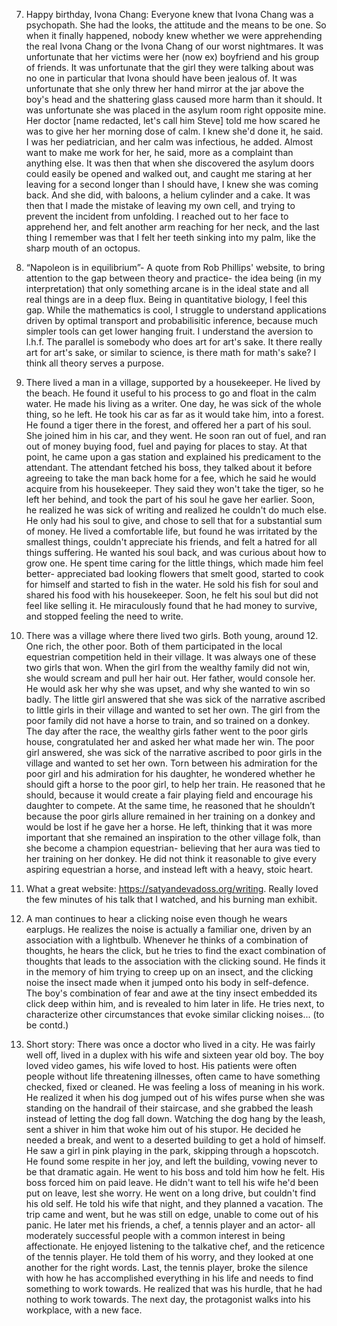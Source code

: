 <!-- 6. The fox apologist to the tree and took its fruits about 8 or 10 times. the tree asks why you spologist  -->


<!-- 8. People ask me what my hobbies are: I take the time to catalog old photos from my family on facebook, spend ambl -->

<!-- 8. An old sailor was narrating a story to children. He told them the story of Howie and Hughs, two men who were best friends but whose friendship ceased.  -->

<!-- 7. An industrialist criticizing the government should not make the headlines: Naushad Forbes.  -->

7. Happy birthday, Ivona Chang: Everyone knew that Ivona Chang was a psychopath. She had the looks, the attitude and the means to be one. So when it finally happened, nobody knew whether we were apprehending the real Ivona Chang or the Ivona Chang of our worst nightmares. It was unfortunate that her victims were her (now ex) boyfriend and his group of friends. It was unfortunate that the girl they were talking about was no one in particular that Ivona should have been jealous of. It was unfortunate that she only threw her hand mirror at the jar above the boy's head and the shattering glass caused more harm than it should. It was unfortunate she was placed in the asylum room right opposite mine. Her doctor [name redacted, let's call him Steve] told me how scared he was to give her her morning dose of calm. I knew she'd done it, he said. I was her pediatrician, and her calm was infectious, he added. Almost want to make me work for her, he said, more as a complaint than anything else. It was then that when she discovered the asylum doors could easily be opened and walked out, and caught me staring at her leaving for a second longer than I should have, I knew she was coming back. And she did, with baloons, a helium cylinder and a cake. It was then that I made the mistake of leaving my own cell, and trying to prevent the incident from unfolding. I reached out to her face to apprehend her, and felt another arm reaching for her neck, and the last thing I remember was that I felt her teeth sinking into my palm, like the sharp mouth of an octopus. 

6. “Napoleon is in equilibrium”- A quote from Rob Phillips' website, to bring attention to the gap between theory and practice- the idea being (in my interpretation) that only something arcane is in the ideal state and all real things are in a deep flux. Being in quantitative biology, I feel this gap. While the mathematics is cool, I struggle to understand applications driven by optimal transport and probabilisitic inference, because much simpler tools can get lower hanging fruit. I understand the aversion to l.h.f. The parallel is somebody who does art for art's sake. It there really art for art's sake, or similar to science, is there math for math's sake? I think all theory serves a purpose. 

5. There lived a man in a village, supported by a housekeeper. He lived by the beach. He found it useful to his process to go and float in the calm water. He made his living as a writer. One day, he was sick of the whole thing, so he left. He took his car as far as it would take him, into a forest. He found a tiger there in the forest, and offered her a part of his soul. She joined him in his car, and they went. He soon ran out of fuel, and ran out of money buying food, fuel and paying for places to stay. At that point, he came upon a gas station and explained his predicament to the attendant. The attendant fetched his boss, they talked about it before agreeing to take the man back home for a fee, which he said he would acquire from his housekeeper. They said they won't take the tiger, so he left her behind, and took the part of his soul he gave her earlier. Soon, he realized he was sick of writing and realized he couldn't do much else. He only had his soul to give, and chose to sell that for a substantial sum of money. He lived a comfortable life, but found he was irritated by the smallest things, couldn't appreciate his friends, and felt a hatred for all things suffering. He wanted his soul back, and was curious about how to grow one. He spent time caring for the little things, which made him feel better- appreciated bad looking flowers that smelt good, started to cook for himself and started to fish in the water. He sold his fish for soul and shared his food with his housekeeper. Soon, he felt his soul but did not feel like selling it. He miraculously found that he had money to survive, and stopped feeling the need to write. 

4. There was a village where there lived two girls. Both young, around 12. One rich, the other poor. Both of them participated in the local equestrian competition held in their village. It was always one of these two girls that won. When the girl from the wealthy family did not win, she would scream and pull her hair out. Her father, would console her. He would ask her why she was upset, and why she wanted to win so badly. The little girl answered that she was sick of the narrative ascribed to little girls in their village and wanted to set her own. The girl from the poor family did not have a horse to train, and so trained on a donkey. The day after the race, the wealthy girls father went to the poor girls house, congratulated her and asked her what made her win. The poor girl answered, she was sick of the narrative ascribed to poor girls in the village and wanted to set her own. Torn between his admiration for the poor girl and his admiration for his daughter, he wondered whether he should gift a horse to the poor girl, to help her train. He reasoned that he should, because it would create a fair playing field and encourage his daughter to compete. At the same time, he  reasoned that he shouldn’t because  the poor girls allure remained in her training on a donkey and would be lost if he gave her a horse. He left, thinking that it was more important that she remained an inspiration to the other village folk, than she become a champion equestrian- believing that her aura was tied to her training on her donkey. He did not think it reasonable to give every aspiring equestrian a horse, and instead left with a heavy, stoic heart. 

3. What a great website: https://satyandevadoss.org/writing. Really loved the few minutes of his talk that I watched, and his burning man exhibit. 

2. A man continues to hear a clicking noise even though he wears earplugs. He realizes the noise is actually a familiar one, driven by an association with a lightbulb. Whenever he thinks of a combination of thoughts, he hears the click, but he tries to find the exact combination of thoughts that leads to the association with the clicking sound. He finds it in the memory of him trying to creep up on an insect, and the clicking noise the insect made when it jumped onto his body in self-defence. The boy's combination of fear and awe at the tiny insect embedded its click deep within him, and is revealed to him later in life. He tries next, to characterize other circumstances that evoke similar clicking noises... (to be contd.)

1. Short story: There was once a doctor who lived in a city. He was fairly well off, lived in a duplex with his wife and sixteen year old boy. The boy loved video games, his wife loved to host. His patients were often people without life threatening illnesses, often came to have something checked, fixed or cleaned. He was feeling a loss of meaning in his work. He realized it when his dog jumped out of his wifes purse when she was standing on the handrail of their staircase, and she grabbed the leash instead of letting the dog fall down. Watching the dog hang by the leash, sent a shiver in him that woke him out of his stupor. He decided he needed a break, and went to a deserted building to get a hold of himself. He saw a girl in pink playing in the park, skipping through a hopscotch. He found some respite in her joy, and left the building, vowing never to be that dramatic again. He went to his boss and told him how he felt. His boss forced him on paid leave. He didn't want to tell his wife he'd been put on leave, lest she worry. He went on a long drive, but couldn't find his old self. He told his wife that night, and they planned a vacation. The trip came and went, but he was still on edge, unable to come out of his panic. He later met his friends, a chef, a tennis player and an actor- all moderately successful people with a common interest in being affectionate. He enjoyed listening to the talkative chef, and the reticence of the tennis player. He told them of his worry, and they looked at one another for the right words. Last, the tennis player, broke the silence with how he has accomplished everything in his life and needs to find something to work towards. He realized that was his hurdle, that he had nothing to work towards. The next day, the protagonist walks into his workplace, with a new face.



